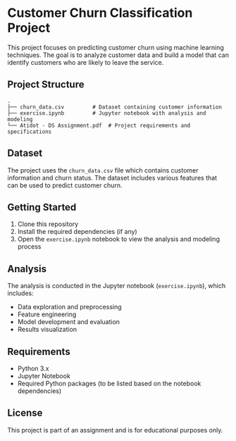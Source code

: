 # Customer Churn Classification Project

This project focuses on predicting customer churn using machine learning techniques. The goal is to analyze customer data and build a model that can identify customers who are likely to leave the service.

## Project Structure

```
.
├── churn_data.csv         # Dataset containing customer information
├── exercise.ipynb         # Jupyter notebook with analysis and modeling
└── Atidot - DS Assignment.pdf  # Project requirements and specifications
```

## Dataset

The project uses the `churn_data.csv` file which contains customer information and churn status. The dataset includes various features that can be used to predict customer churn.

## Getting Started

1. Clone this repository
2. Install the required dependencies (if any)
3. Open the `exercise.ipynb` notebook to view the analysis and modeling process

## Analysis

The analysis is conducted in the Jupyter notebook (`exercise.ipynb`), which includes:
- Data exploration and preprocessing
- Feature engineering
- Model development and evaluation
- Results visualization

## Requirements

- Python 3.x
- Jupyter Notebook
- Required Python packages (to be listed based on the notebook dependencies)

## License

This project is part of an assignment and is for educational purposes only. 